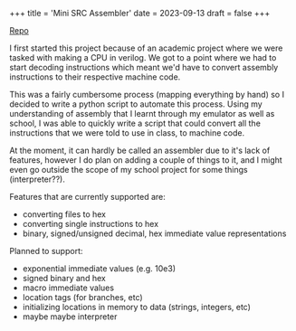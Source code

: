 +++
title = 'Mini SRC Assembler'
date = 2023-09-13
draft = false
+++

[Repo](https://github.com/c-ola/minisrc-assembler)

I first started this project because of an academic project where we were tasked with making a CPU in verilog. We got to a point where we had to start decoding instructions which meant we'd have to convert assembly instructions to their respective machine code.

This was a fairly cumbersome process (mapping everything by hand) so I decided to write a python script to automate this process.
Using my understanding of assembly that I learnt through my emulator as well as school, I was able to quickly write a script that could convert all the instructions that we were told to use in class, to machine code.

At the moment, it can hardly be called an assembler due to it's lack of features, however I do plan on adding a couple of things to it, and I might even go outside the scope of my school project for some things (interpreter??). 

Features that are currently supported are:
- converting files to hex
- converting single instructions to hex
- binary, signed/unsigned decimal, hex immediate value representations

Planned to support:
- exponential immediate values (e.g. 10e3)
- signed binary and hex
- macro immediate values
- location tags (for branches, etc)
- initializing locations in memory to data (strings, integers, etc)
- maybe maybe interpreter
